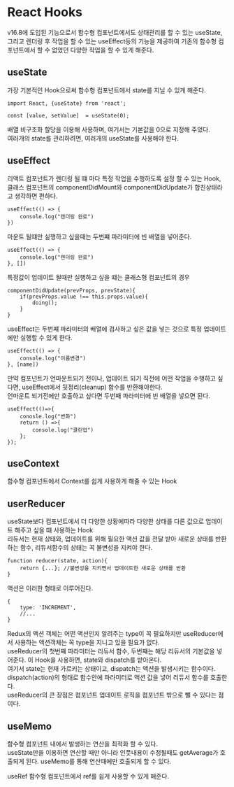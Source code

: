 React Hooks
=

v16.8에 도입된 기능으로서 함수형 컴포넌트에서도 상태관리를 할 수 있는 useState, 그리고 렌더링 후 작업을 할 수 있는 useEffect등의 기능을 제공하여 기존의 함수형 컴포넌트에서 할 수 없었던 다양한 작업을 할 수 있게 해준다.


useState
-

가장 기본적인 Hook으로써 함수형 컴포넌트에서 state를 지닐 수 있게 해준다.

```
import React, {useState} from 'react';

const [value, setValue]  = useState(0);
```
배열 비구조화 할당을 이용해 사용하며, 여기서는 기본값을 0으로 지정해 주었다.  
여러개의 state를 관리하려면, 여러개의 useState를 사용해야 한다.

useEffect
-

리액트 컴포넌트가 렌더링 될 떄 마다 특정 작업을 수행하도록 설정 할 수  있는 Hook, 클래스 컴포넌트의 componentDidMount와 componentDidUpdate가 합친상태라고 생각하면 편하다.
```
useEffect(() => {
    console.log("렌더링 완료")
})
```

마운트 될떄만 실행하고 싶을때는 두번쨰 파라미터에 빈 배열을 넣어준다.
```
useEffect(() => {
    console.log("렌더링 완료")
}, [])
```

특정값이 업데이트 될때만 실행하고 싶을 떄는 클래스형 컴포넌트의 경우
```
componentDidUpdate(prevProps, prevState){
    if(prevProps.value !== this.props.value){
        doing();
    }
}
```
useEffect는 두번쨰 파라미터의 배열에 검사하고 싶은 값을 넣는 것으로 특정 업데이트에만 실행할 수 있게 한다.
```
useEffect(() => {
    console.log("이름변경")
}, [name])
```

만약 컴포넌트가 언마운트되기 전이나, 업데이트 되기 직전에 어떤 작업을 수행하고 싶다면, useEffect에서 뒷정리(cleanup) 함수를 반환해야한다.  
언마운트 되기전에만 호출하고 싶다면 두번째 파라미터에 빈 배열을 넣으면 된다.
```
useEffect(()=>{
    conosle.log("변화")
    return () =>{
        console.log("클린업")
    };
});
```

useContext
-
함수형 컴포넌트에서 Context를 쉽게 사용하게 해줄 수 있는 Hook

userReducer
-
useState보다  컴포넌트에서 더 다양한 상황에따라 다양한 상태를 다른 값으로 업데이트 해주고 싶을 떄 사용하는 Hook  
리듀서는 현재 상태와, 업데이트를 위해 필요한 액션 값을 전달 받아 새로운 상태를 반환하는 함수, 리듀서함수의 상태는 꼭 불변성을 지켜야 한다.
```
function reducer(state, action){
    return {...}; //불변성을 지키면서 업데이트한 새로운 상태를 반환
}
```
액션은 이러한 형태로 이루어진다.
```
{
    type: 'INCREMENT',
    //...
}
```
Redux의 액션 객체는 어떤 액션인지 알려주는 type이 꼭 필요하지만 useReducer에서 사용하는 액션객체는 꼭 type을 지니고 있을 필요가 없다.  
useReducer의 첫번쨰 파라미터는 리듀서 함수, 두번쨰는 해당 리듀서의 기본값을 넣어준다. 이 Hook을 사용하면, state와 dispatch를 받아온다.  
여기서 state는 현재 가르키는 상태이고, dispatch는 액션을 발생시키는 함수이다. dispatch(action)의 형태로 함수안에 파라미터로 액션 값을 넣어 리듀서 함수를 호출한다.  
useReducer의 큰 장점은 컴포넌트 업데이트 로직을 컴포넌트 밖으로 뺄 수 있다는 점이다.


useMemo
-
함수형 컴포넌트 내에서 발생하는 연산을 최적화 할 수 있다.  
useState만을 이용하면 연산할 때만 아니라 인풋내용이 수정될때도 getAverage가 호출되게 된다. useMemo를 통해 연산때에만 호출되게 할 수 있다.  

useRef
함수형 컴포넌트에서 ref를 쉽게 사용할 수 있게 해준다.
